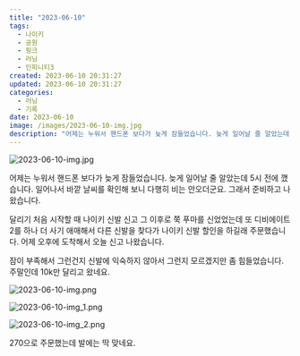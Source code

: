 ```yaml
---
title: "2023-06-10"
tags:
  - 나이키
  - 공원
  - 핑크
  - 러닝
  - 인피니티3
created: 2023-06-10 20:31:27
updated: 2023-06-10 20:31:27
categories:
  - 러닝
  - 기록
date: 2023-06-10
image: /images/2023-06-10-img.jpg
description: "어제는 누워서 핸드폰 보다가 늦게 잠들었습니다. 늦게 일어날 줄 알았는데 5시 전에 깼습니다. 일어나서 바깥 날씨를 확인해 보니 다행히 비는 안오더군요. 그래서 준비하고 나왔습니다. 달리기 처음 시작할 때 나이키 신발 신고 그 이후로 쭉 푸마를 신었었는데 또 디비에이트2를 하나 더 사기"
---
```


![2023-06-10-img.jpg](/images/2023-06-10-img.jpg)
 
 

어제는 누워서 핸드폰 보다가 늦게 잠들었습니다. 늦게 일어날 줄 알았는데 5시 전에 깼습니다. 일어나서 바깥 날씨를 확인해 보니 다행히 비는 안오더군요. 그래서 준비하고 나왔습니다. 

달리기 처음 시작할 때 나이키 신발 신고 그 이후로 쭉 푸마를 신었었는데 또 디비에이트2를 하나 더 사기 애매해서 다른 신발을 찾다가 나이키 신발 할인을 하길래 주문했습니다. 어제 오후에 도착해서 오늘 신고 나왔습니다.

잠이 부족해서 그런건지 신발에 익숙하지 않아서 그런지 모르겠지만 좀 힘들었습니다. 주말인데 10k만 달리고 왔네요.

 
 ![2023-06-10-img.png](/images/2023-06-10-img.png)
 
 

 
 ![2023-06-10-img_1.png](/images/2023-06-10-img_1.png)
 
 

 
 ![2023-06-10-img_2.png](/images/2023-06-10-img_2.png)
 
 

270으로 주문했는데 발에는 딱 맞네요.
